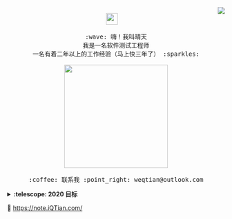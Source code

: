 <img align="right" src="https://github-readme-stats.vercel.app/api?username=iQTian&show_icons=true&icon_color=805AD5&text_color=718096&bg_color=ffffff&hide_title=true" />

<p align="center">
  <img src="https://user-images.githubusercontent.com/5679180/79618120-0daffb80-80be-11ea-819e-d2b0fa904d07.gif" width="27px">
  <br><br>
  <samp>
    :wave: 嗨！我叫晴天
    <br>我是一名软件测试工程师
    <br>一名有着二年以上的工作经验（马上快三年了） :sparkles:<br><br>
    <img src="https://i.imgur.com/kdKhgx6.gif" width="240px" align="center">
    <br><br>:coffee: 联系我 :point_right: weqtian@outlook.com
  </samp>
</p>

<details>
  <summary><b>:telescope: 2020 目标</b></summary>
  今年想自学java开发<br>并利用所学的技术开发一个网站/应用，加油！！！
</details>



🔗 https://note.iQTian.com/

